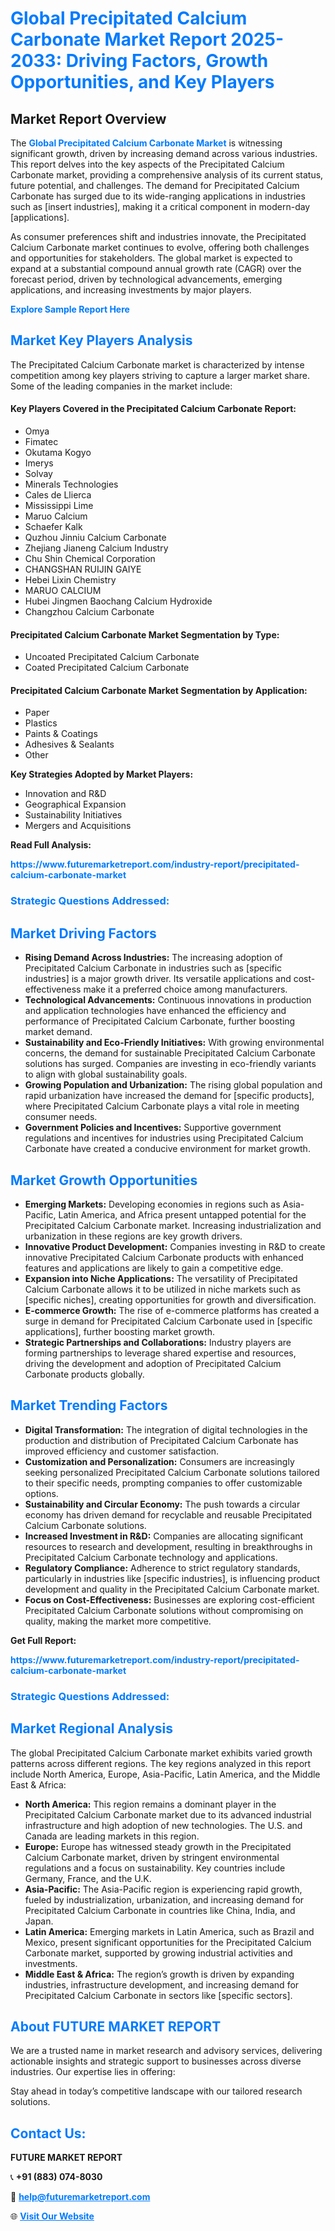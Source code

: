 <h1 style="color: #007BFF;">Global Precipitated Calcium Carbonate Market Report 2025-2033: Driving Factors, Growth Opportunities, and Key Players</h1>

<section id="overview">
<h2>Market Report Overview</h2>
<p>The <a href="https://www.futuremarketreport.com/industry-report/precipitated-calcium-carbonate-market" style="color: #007BFF; text-decoration: none;"><strong>Global Precipitated Calcium Carbonate Market</strong></a> is witnessing significant growth, driven by increasing demand across various industries. This report delves into the key aspects of the Precipitated Calcium Carbonate market, providing a comprehensive analysis of its current status, future potential, and challenges. The demand for Precipitated Calcium Carbonate has surged due to its wide-ranging applications in industries such as [insert industries], making it a critical component in modern-day [applications].</p>
<p>As consumer preferences shift and industries innovate, the Precipitated Calcium Carbonate market continues to evolve, offering both challenges and opportunities for stakeholders. The global market is expected to expand at a substantial compound annual growth rate (CAGR) over the forecast period, driven by technological advancements, emerging applications, and increasing investments by major players.</p>
</section>

<section id="overview">
<p><a href="https://www.futuremarketreport.com/request-sample/reportId=114866" style="color: #007BFF; text-decoration: none;"><strong>Explore Sample Report Here</strong></a></p>
</section>

<section id="key-players">
<h2 style="color: #007BFF;">Market Key Players Analysis</h2>
<p>The Precipitated Calcium Carbonate market is characterized by intense competition among key players striving to capture a larger market share. Some of the leading companies in the market include:</p>
<h4>Key Players Covered in the Precipitated Calcium Carbonate Report:</h4>
<ul><li>Omya</li><li>Fimatec</li><li>Okutama Kogyo</li><li>Imerys</li><li>Solvay</li><li>Minerals Technologies</li><li>Cales de Llierca</li><li>Mississippi Lime</li><li>Maruo Calcium</li><li>Schaefer Kalk</li><li>Quzhou Jinniu Calcium Carbonate</li><li>Zhejiang Jianeng Calcium Industry</li><li>Chu Shin Chemical Corporation</li><li>CHANGSHAN RUIJIN GAIYE</li><li>Hebei Lixin Chemistry</li><li>MARUO CALCIUM</li><li>Hubei Jingmen Baochang Calcium Hydroxide</li><li>Changzhou Calcium Carbonate</li></ul>
<h4>Precipitated Calcium Carbonate Market Segmentation by Type:</h4>
<ul><li>Uncoated Precipitated Calcium Carbonate</li><li>Coated Precipitated Calcium Carbonate</li></ul>

<h4>Precipitated Calcium Carbonate Market Segmentation by Application:</h4>
<ul><li>Paper</li><li>Plastics</li><li>Paints &amp; Coatings</li><li>Adhesives &amp; Sealants</li><li>Other</li></ul>
<p><strong>Key Strategies Adopted by Market Players:</strong></p>
<ul>
<li>Innovation and R&D</li>
<li>Geographical Expansion</li>
<li>Sustainability Initiatives</li>
<li>Mergers and Acquisitions</li>
</ul>
</section>

<section>
<p><strong>Read Full Analysis: </strong></p><a href="https://www.futuremarketreport.com/industry-report/precipitated-calcium-carbonate-market" style="color: #007BFF; text-decoration: none;"><strong>https://www.futuremarketreport.com/industry-report/precipitated-calcium-carbonate-market</strong></a>
<h3 style="color: #007BFF;">Strategic Questions Addressed:</h3>
</section>

<section id="driving-factors">
<h2 style="color: #007BFF;">Market Driving Factors</h2>
<ul>
<li><strong>Rising Demand Across Industries:</strong> The increasing adoption of Precipitated Calcium Carbonate in industries such as [specific industries] is a major growth driver. Its versatile applications and cost-effectiveness make it a preferred choice among manufacturers.</li>
<li><strong>Technological Advancements:</strong> Continuous innovations in production and application technologies have enhanced the efficiency and performance of Precipitated Calcium Carbonate, further boosting market demand.</li>
<li><strong>Sustainability and Eco-Friendly Initiatives:</strong> With growing environmental concerns, the demand for sustainable Precipitated Calcium Carbonate solutions has surged. Companies are investing in eco-friendly variants to align with global sustainability goals.</li>
<li><strong>Growing Population and Urbanization:</strong> The rising global population and rapid urbanization have increased the demand for [specific products], where Precipitated Calcium Carbonate plays a vital role in meeting consumer needs.</li>
<li><strong>Government Policies and Incentives:</strong> Supportive government regulations and incentives for industries using Precipitated Calcium Carbonate have created a conducive environment for market growth.</li>
</ul>
</section>

<section id="growth-opportunities">
<h2 style="color: #007BFF;">Market Growth Opportunities</h2>
<ul>
<li><strong>Emerging Markets:</strong> Developing economies in regions such as Asia-Pacific, Latin America, and Africa present untapped potential for the Precipitated Calcium Carbonate market. Increasing industrialization and urbanization in these regions are key growth drivers.</li>
<li><strong>Innovative Product Development:</strong> Companies investing in R&D to create innovative Precipitated Calcium Carbonate products with enhanced features and applications are likely to gain a competitive edge.</li>
<li><strong>Expansion into Niche Applications:</strong> The versatility of Precipitated Calcium Carbonate allows it to be utilized in niche markets such as [specific niches], creating opportunities for growth and diversification.</li>
<li><strong>E-commerce Growth:</strong> The rise of e-commerce platforms has created a surge in demand for Precipitated Calcium Carbonate used in [specific applications], further boosting market growth.</li>
<li><strong>Strategic Partnerships and Collaborations:</strong> Industry players are forming partnerships to leverage shared expertise and resources, driving the development and adoption of Precipitated Calcium Carbonate products globally.</li>
</ul>
</section>

<section id="trending-factors">
<h2 style="color: #007BFF;">Market Trending Factors</h2>
<ul>
<li><strong>Digital Transformation:</strong> The integration of digital technologies in the production and distribution of Precipitated Calcium Carbonate has improved efficiency and customer satisfaction.</li>
<li><strong>Customization and Personalization:</strong> Consumers are increasingly seeking personalized Precipitated Calcium Carbonate solutions tailored to their specific needs, prompting companies to offer customizable options.</li>
<li><strong>Sustainability and Circular Economy:</strong> The push towards a circular economy has driven demand for recyclable and reusable Precipitated Calcium Carbonate solutions.</li>
<li><strong>Increased Investment in R&D:</strong> Companies are allocating significant resources to research and development, resulting in breakthroughs in Precipitated Calcium Carbonate technology and applications.</li>
<li><strong>Regulatory Compliance:</strong> Adherence to strict regulatory standards, particularly in industries like [specific industries], is influencing product development and quality in the Precipitated Calcium Carbonate market.</li>
<li><strong>Focus on Cost-Effectiveness:</strong> Businesses are exploring cost-efficient Precipitated Calcium Carbonate solutions without compromising on quality, making the market more competitive.</li>
</ul>
</section>

<section>
<p><strong>Get Full Report: </strong></p><a href="https://www.futuremarketreport.com/industry-report/precipitated-calcium-carbonate-market" style="color: #007BFF; text-decoration: none;"><strong>https://www.futuremarketreport.com/industry-report/precipitated-calcium-carbonate-market</strong></a>
<h3 style="color: #007BFF;">Strategic Questions Addressed:</h3>
</section>


<section id="regional-analysis">
<h2 style="color: #007BFF;">Market Regional Analysis</h2>
<p>The global Precipitated Calcium Carbonate market exhibits varied growth patterns across different regions. The key regions analyzed in this report include North America, Europe, Asia-Pacific, Latin America, and the Middle East & Africa:</p>
<ul>
<li><strong>North America:</strong> This region remains a dominant player in the Precipitated Calcium Carbonate market due to its advanced industrial infrastructure and high adoption of new technologies. The U.S. and Canada are leading markets in this region.</li>
<li><strong>Europe:</strong> Europe has witnessed steady growth in the Precipitated Calcium Carbonate market, driven by stringent environmental regulations and a focus on sustainability. Key countries include Germany, France, and the U.K.</li>
<li><strong>Asia-Pacific:</strong> The Asia-Pacific region is experiencing rapid growth, fueled by industrialization, urbanization, and increasing demand for Precipitated Calcium Carbonate in countries like China, India, and Japan.</li>
<li><strong>Latin America:</strong> Emerging markets in Latin America, such as Brazil and Mexico, present significant opportunities for the Precipitated Calcium Carbonate market, supported by growing industrial activities and investments.</li>
<li><strong>Middle East & Africa:</strong> The region’s growth is driven by expanding industries, infrastructure development, and increasing demand for Precipitated Calcium Carbonate in sectors like [specific sectors].</li>
</ul>
</section>

<footer>
<h2 style="color: #007BFF;">About FUTURE MARKET REPORT</h2>
<p>We are a trusted name in market research and advisory services, delivering actionable insights and strategic support to businesses across diverse industries. Our expertise lies in offering:</p>

<p>Stay ahead in today’s competitive landscape with our tailored research solutions.</p>

<h2 style="color: #007BFF;">Contact Us:</h2>
<p><strong>FUTURE MARKET REPORT</strong></p>
<p>📞 <strong>+91 (883) 074-8030</strong></p>
<p>📧 <strong><a href="mailto:help@futuremarketreport.com" style="color: #007BFF;">help@futuremarketreport.com</a></strong></p>
<p>🌐 <strong><a href="https://www.futuremarketreport.com/" style="color: #007BFF;">Visit Our Website</a></strong></p>
</footer>